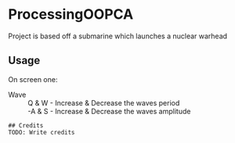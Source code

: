# ProcessingOOPCA

Project is based off a submarine which launches a nuclear warhead
<br>
<h2>Usage</h2>
On screen one:
<dl>
<dt>Wave</dt>
<dd>Q & W - Increase & Decrease the waves period</dd>
<dd>-A & S - Increase & Decrease the waves amplitude</dd>
</dl>

    ## Credits
    TODO: Write credits
   
